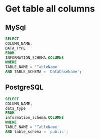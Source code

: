 # Get table all columns

## MySql

```sql
SELECT
COLUMN_NAME,
DATA_TYPE
FROM
INFORMATION_SCHEMA.COLUMNS
WHERE
TABLE_NAME = 'TableName'
AND TABLE_SCHEMA = 'DatabaseName';
```

## PostgreSQL

```sql
SELECT 
COLUMN_NAME,
data_type
FROM
information_schema.COLUMNS
WHERE
TABLE_NAME = 'TableName'
AND table_schema = 'public';
```

